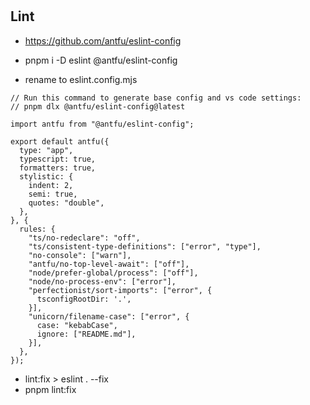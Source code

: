 #

## Lint

- https://github.com/antfu/eslint-config
- pnpm i -D eslint @antfu/eslint-config

- rename to eslint.config.mjs

```
// Run this command to generate base config and vs code settings:
// pnpm dlx @antfu/eslint-config@latest

import antfu from "@antfu/eslint-config";

export default antfu({
  type: "app",
  typescript: true,
  formatters: true,
  stylistic: {
    indent: 2,
    semi: true,
    quotes: "double",
  },
}, {
  rules: {
    "ts/no-redeclare": "off",
    "ts/consistent-type-definitions": ["error", "type"],
    "no-console": ["warn"],
    "antfu/no-top-level-await": ["off"],
    "node/prefer-global/process": ["off"],
    "node/no-process-env": ["error"],
    "perfectionist/sort-imports": ["error", {
      tsconfigRootDir: '.',
    }],
    "unicorn/filename-case": ["error", {
      case: "kebabCase",
      ignore: ["README.md"],
    }],
  },
});
```

- lint:fix > eslint . --fix
- pnpm lint:fix

